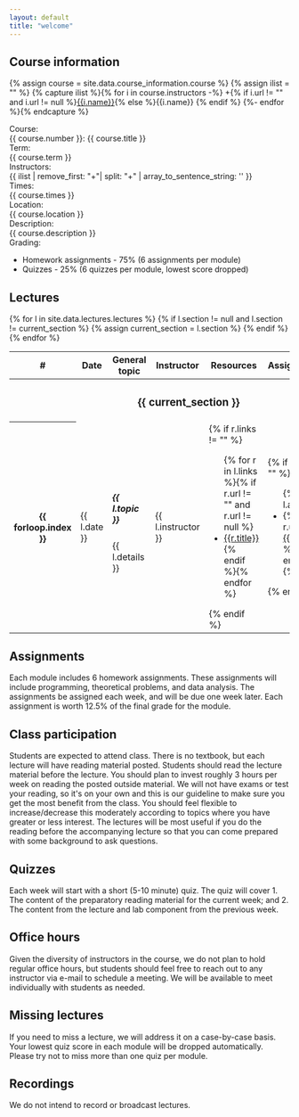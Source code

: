 ```yaml
---
layout: default
title: "welcome"
---
```


## Course information

{% assign course = site.data.course_information.course %}
{% assign ilist = "" %}
{% capture ilist %}{% for i in course.instructors -%}
  +{% if i.url != "" and i.url != null %}<a href="{{i.url}}">{{i.name}}</a>{% else %}{{i.name}}
  {% endif %} 
  {%- endfor %}{% endcapture %}



<div class="container">
  <div class="row align-items-baseline">
    <div class="col-2 text-end fs-5">Course:</div>
    <div class="col-6">{{ course.number }}: {{ course.title }}</div>
</div>
  <div class="row align-items-baseline">
    <div class="col-2 fs-5 text-end">Term:</div>
    <div class="col-6">{{ course.term }}</div>
  </div>
  <div class="row align-items-baseline">
    <div class="col-2 fs-5 text-end">Instructors:</div>
    <div class="col-6 ">{{ ilist | remove_first: "+"| split: "+" | array_to_sentence_string: '' }}</div>
  </div>  
  <div class="row align-items-baseline">
    <div class="col-2 fs-5 text-end">Times:</div>
    <div class="col-6 ">{{ course.times }}</div>
  </div>
  <div class="row align-items-baseline">
    <div class="col-2 fs-5 text-end">Location:</div>
    <div class="col-6 ">{{ course.location }}</div>
  </div>
  <div class="row align-items-baseline">
    <div class="col-2 fs-5 text-end">Description:</div>
    <div class="col-10 ">{{ course.description }}</div>
  </div>
  <div class="row align-items-baseline">
    <div class="col-2 fs-5 text-end">Grading:</div>
    <div class="col-10 ">
      <ul>
        <li>Homework assignments - 75% (6 assignments per module)</li>
        <li>Quizzes - 25% (6 quizzes per module, lowest score dropped)</li>
      </ul>
    </div>
  </div>   
</div>

## Lectures

<table class="table">
  <thead>
    <tr>
      <th scope="col" width="2%">#</th>
      <th scope="col" width="3%">Date</th>
      <th scope="col" width="35%">General topic</th>
      <th scope="col" width="15%">Instructor</th>
      <th scope="col" width="25%">Resources</th>
      <th scope="col" width="15%">Assignments/Quizzes</th>
    </tr>
  </thead>
  <tbody>
    {% for l in site.data.lectures.lectures %}
    {% if l.section != null and l.section != current_section %}
    {% assign current_section = l.section %}
    <tr>
      <th colspan="6" class="bg-secondary"><h3 class="text-light">{{ current_section }}</h3></th>
    </tr>
    {% endif %}
    <tr>
      <th scope="row">{{ forloop.index }}</th>
      <td>{{ l.date }}</td>
      <td><h5 class="">{{ l.topic }}</h5><span class="text-secondary">{{ l.details }}</span></td>
      <td>{{ l.instructor }}</td>
      <td>
        {% if r.links != "" %}<ul class="m-0 p-0">{% for r in l.links %}{% if r.url != "" and r.url != null %}
          <li class="text-secondary"><a href="{{ r.url }}">{{r.title}}</a></li>{% endif %}{% endfor %}</ul>{% endif %}
      </td>
      <td>{% if r.assignments != "" %}<ul class="m-0 p-0">{% for r in l.assignments %}
          <li class="text-secondary">{% if r.url != "" and r.url != null %}<a href="{{ r.url }}">{{r.title}}</a>{% else %}{{r.title}}{% endif %}</li>{% endfor %}</ul>{% endif %}</td>
    </tr>
    {% endfor %}
  </tbody>
</table>

## Assignments

Each module includes 6 homework assignments. These assignments will include programming, theoretical problems, and data analysis. The assignments be assigned each week, and will be due one week later. Each assignment is worth 12.5% of the final grade for the module.

<!-- Students should complete assignments individually. We want you to work together at the level of sharing ideas, concepts, or suggested functions or reading material. You should not share or seek out completed solutions to the assignments. -->

## Class participation

Students are expected to attend class. There is no textbook, but each lecture will have reading material posted. Students should read the lecture material before the lecture. You should plan to invest roughly 3 hours per week on reading the posted outside material. We will not have exams or test your reading, so it's on your own and this is our guideline to make sure you get the most benefit from the class. You should feel flexible to increase/decrease this moderately according to topics where you have greater or less interest. The lectures will be most useful if you do the reading before the accompanying lecture so that you can come prepared with some background to ask questions.

## Quizzes

Each week will start with a short (5-10 minute) quiz. The quiz will cover 1. The content of the preparatory reading material for the current week; and 2. The content from the lecture and lab component from the previous week. 

## Office hours

Given the diversity of instructors in the course, we do not plan to hold regular office hours, but students should feel free to reach out to any instructor via e-mail to schedule a meeting. We will be available to meet individually with students as needed.

## Missing lectures

If you need to miss a lecture, we will address it on a case-by-case basis. Your lowest quiz score in each module will be dropped automatically. Please try not to miss more than one quiz per module.

## Recordings

We do not intend to record or broadcast lectures.
